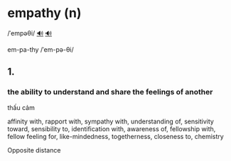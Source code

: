 # empathy (n)

/ˈempəθi/ [🔊](https://www.oxfordlearnersdictionaries.com/media/english/uk_pron/e/emp/empat/empathy__gb_1.mp3) [🔊](https://www.oxfordlearnersdictionaries.com/media/english/us_pron/e/emp/empat/empathy__us_1.mp3)

em-pa-thy /ˈem-pə-θi/

## 1.

### the ability to understand and share the feelings of another

thấu cảm

affinity with, rapport with, sympathy with, understanding of, sensitivity toward, sensibility to, identification with, awareness of, fellowship with, fellow feeling for, like-mindedness, togetherness, closeness to, chemistry

Opposite distance